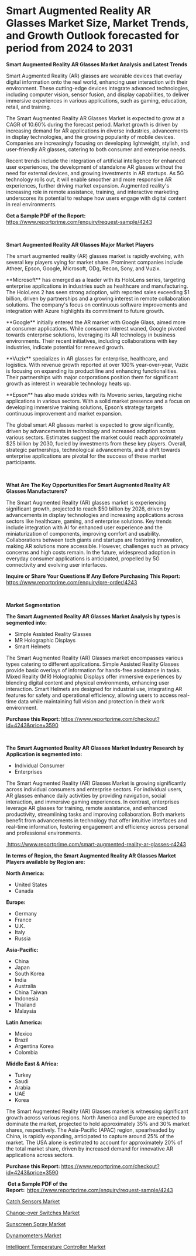 <p><h1>Smart Augmented Reality AR Glasses Market Size, Market Trends, and Growth Outlook forecasted for period from 2024 to 2031</h1></p><p><strong>Smart Augmented Reality AR Glasses Market Analysis and Latest Trends</strong></p>
<p><p>Smart Augmented Reality (AR) glasses are wearable devices that overlay digital information onto the real world, enhancing user interaction with their environment. These cutting-edge devices integrate advanced technologies, including computer vision, sensor fusion, and display capabilities, to deliver immersive experiences in various applications, such as gaming, education, retail, and training.</p><p>The Smart Augmented Reality AR Glasses Market is expected to grow at a CAGR of 10.60% during the forecast period. Market growth is driven by increasing demand for AR applications in diverse industries, advancements in display technologies, and the growing popularity of mobile devices. Companies are increasingly focusing on developing lightweight, stylish, and user-friendly AR glasses, catering to both consumer and enterprise needs.</p><p>Recent trends include the integration of artificial intelligence for enhanced user experiences, the development of standalone AR glasses without the need for external devices, and growing investments in AR startups. As 5G technology rolls out, it will enable smoother and more responsive AR experiences, further driving market expansion. Augmented reality's increasing role in remote assistance, training, and interactive marketing underscores its potential to reshape how users engage with digital content in real environments.</p></p>
<p><strong>Get a Sample PDF of the Report:&nbsp;</strong> <a href="https://www.reportprime.com/enquiry/request-sample/4243">https://www.reportprime.com/enquiry/request-sample/4243</a></p>
<p>&nbsp;</p>
<p><strong>Smart Augmented Reality AR Glasses Major Market Players</strong></p>
<p><p>The smart augmented reality (AR) glasses market is rapidly evolving, with several key players vying for market share. Prominent companies include Atheer, Epson, Google, Microsoft, ODg, Recon, Sony, and Vuzix. </p><p>**Microsoft** has emerged as a leader with its HoloLens series, targeting enterprise applications in industries such as healthcare and manufacturing. The HoloLens 2 has seen strong adoption, with reported sales exceeding $1 billion, driven by partnerships and a growing interest in remote collaboration solutions. The company's focus on continuous software improvements and integration with Azure highlights its commitment to future growth.</p><p>**Google** initially entered the AR market with Google Glass, aimed more at consumer applications. While consumer interest waned, Google pivoted towards enterprise solutions, leveraging its AR technology in business environments. Their recent initiatives, including collaborations with key industries, indicate potential for renewed growth.</p><p>**Vuzix** specializes in AR glasses for enterprise, healthcare, and logistics. With revenue growth reported at over 100% year-over-year, Vuzix is focusing on expanding its product line and enhancing functionalities. Their partnerships with major corporations position them for significant growth as interest in wearable technology heats up.</p><p>**Epson** has also made strides with its Moverio series, targeting niche applications in various sectors. With a solid market presence and a focus on developing immersive training solutions, Epson’s strategy targets continuous improvement and market expansion.</p><p>The global smart AR glasses market is expected to grow significantly, driven by advancements in technology and increased adoption across various sectors. Estimates suggest the market could reach approximately $25 billion by 2030, fueled by investments from these key players. Overall, strategic partnerships, technological advancements, and a shift towards enterprise applications are pivotal for the success of these market participants.</p></p>
<p>&nbsp;</p>
<p><strong>What Are The Key Opportunities For Smart Augmented Reality AR Glasses Manufacturers?</strong></p>
<p><p>The Smart Augmented Reality (AR) glasses market is experiencing significant growth, projected to reach $50 billion by 2026, driven by advancements in display technologies and increasing applications across sectors like healthcare, gaming, and enterprise solutions. Key trends include integration with AI for enhanced user experience and the miniaturization of components, improving comfort and usability. Collaborations between tech giants and startups are fostering innovation, making AR solutions more accessible. However, challenges such as privacy concerns and high costs remain. In the future, widespread adoption in everyday consumer applications is anticipated, propelled by 5G connectivity and evolving user interfaces.</p></p>
<p><strong>Inquire or Share Your Questions If Any Before Purchasing This Report:</strong> <a href="https://www.reportprime.com/enquiry/pre-order/4243">https://www.reportprime.com/enquiry/pre-order/4243</a></p>
<p>&nbsp;</p>
<p><strong>Market Segmentation</strong></p>
<p><strong>The Smart Augmented Reality AR Glasses Market Analysis by types is segmented into:</strong></p>
<p><ul><li>Simple Assisted Reality Glasses</li><li>MR Holographic Displays</li><li>Smart Helmets</li></ul></p>
<p><p>The Smart Augmented Reality (AR) Glasses market encompasses various types catering to different applications. Simple Assisted Reality Glasses provide basic overlays of information for hands-free assistance in tasks. Mixed Reality (MR) Holographic Displays offer immersive experiences by blending digital content and physical environments, enhancing user interaction. Smart Helmets are designed for industrial use, integrating AR features for safety and operational efficiency, allowing users to access real-time data while maintaining full vision and protection in their work environment.</p></p>
<p><strong>Purchase this Report:&nbsp;</strong><a href="https://www.reportprime.com/checkout?id=4243&price=3590">https://www.reportprime.com/checkout?id=4243&price=3590</a></p>
<p>&nbsp;</p>
<p><strong>The Smart Augmented Reality AR Glasses Market Industry Research by Application is segmented into:</strong></p>
<p><ul><li>Individual Consumer</li><li>Enterprises</li></ul></p>
<p><p>The Smart Augmented Reality (AR) Glasses Market is growing significantly across individual consumers and enterprise sectors. For individual users, AR glasses enhance daily activities by providing navigation, social interaction, and immersive gaming experiences. In contrast, enterprises leverage AR glasses for training, remote assistance, and enhanced productivity, streamlining tasks and improving collaboration. Both markets benefit from advancements in technology that offer intuitive interfaces and real-time information, fostering engagement and efficiency across personal and professional environments.</p></p>
<p><a href="https://www.reportprime.com/smart-augmented-reality-ar-glasses-r4243">&nbsp;https://www.reportprime.com/smart-augmented-reality-ar-glasses-r4243</a></p>
<p><strong>In terms of Region, the Smart Augmented Reality AR Glasses Market Players available by Region are:</strong></p>
<p>
    <p> <strong> North America: </strong>
        <ul>
            <li>United States</li>
            <li>Canada</li>
        </ul>
        </p> 
    <p> <strong> Europe: </strong>
        <ul>
            <li>Germany</li>
            <li>France</li>
            <li>U.K.</li>
            <li>Italy</li>
            <li>Russia</li>
        </ul>
        </p> 
    <p> <strong> Asia-Pacific: </strong>
        <ul>
            <li>China</li>
            <li>Japan</li>
            <li>South Korea</li>
            <li>India</li>
            <li>Australia</li>
            <li>China Taiwan</li>
            <li>Indonesia</li>
            <li>Thailand</li>
            <li>Malaysia</li>
        </ul>
        </p> 
    <p> <strong> Latin America: </strong>
        <ul>
            <li>Mexico</li>
            <li>Brazil</li>
            <li>Argentina Korea</li>
            <li>Colombia</li>
        </ul>
        </p> 
    <p> <strong> Middle East & Africa: </strong>
        <ul>
            <li>Turkey</li>
            <li>Saudi</li>
            <li>Arabia</li>
            <li>UAE</li>
            <li>Korea</li>
        </ul>
    </p>
    </p>
<p><p>The Smart Augmented Reality (AR) Glasses market is witnessing significant growth across various regions. North America and Europe are expected to dominate the market, projected to hold approximately 35% and 30% market shares, respectively. The Asia-Pacific (APAC) region, spearheaded by China, is rapidly expanding, anticipated to capture around 25% of the market. The USA alone is estimated to account for approximately 20% of the total market share, driven by increased demand for innovative AR applications across sectors.</p></p>
<p><strong>Purchase this Report: </strong><a href="https://www.reportprime.com/checkout?id=4243&price=3590">https://www.reportprime.com/checkout?id=4243&price=3590</a></p>
<p>&nbsp;<strong>Get a Sample PDF of the Report:&nbsp;&nbsp;</strong><a href="https://www.reportprime.com/enquiry/request-sample/4243">https://www.reportprime.com/enquiry/request-sample/4243</a></p>
<p><strong></strong></p>
<p><p><a href="https://github.com/wwwkeltoum/Market-Research-Report-List-4/blob/main/catch-sensors-market.md">Catch Sensors Market</a></p><p><a href="https://issuu.com/reportprime-2/docs/change-over-switches-market-size-20_26d3b5b887b6c1">Change-over Switches Market</a></p><p><a href="https://issuu.com/reportprime-2/docs/sunscreen-spray-market-size-2030.pp_df0527201dd82c">Sunscreen Spray Market</a></p><p><a href="https://www.linkedin.com/pulse/future-insights-dynamometers-market-trends-regional-gjpsc?trackingId=uXt4Hkf3Q9G6KIlFNwCasA%3D%3D">Dynamometers Market</a></p><p><a href="https://www.linkedin.com/pulse/intelligent-temperature-controller-market-global-insights-7f8jc?trackingId=LtmL39oIThGMpOIzJBsRHg%3D%3D">Intelligent Temperature Controller Market</a></p></p>